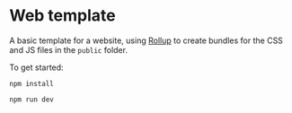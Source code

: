 # Web template

A basic template for a website, using [Rollup](https://rollupjs.org/)
to create bundles for the CSS and JS files in the `public` folder.

To get started:

    npm install

    npm run dev
